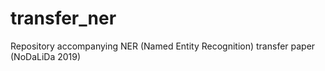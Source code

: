 # transfer_ner
Repository accompanying NER (Named Entity Recognition) transfer paper (NoDaLiDa 2019)

